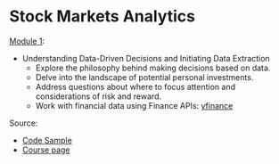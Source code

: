# Stock Markets Analytics

[Module 1](https://github.com/DataTalksClub/stock-markets-analytics-zoomcamp/blob/main/01-intro-and-data-sources/Module01_Colab_Introduction_and_Data_Sources.ipynb):
- Understanding Data-Driven Decisions and Initiating Data Extraction
  - Explore the philosophy behind making decisions based on data.
  - Delve into the landscape of potential personal investments.
  - Address questions about where to focus attention and considerations of risk and reward.
  - Work with financial data using Finance APIs: [yfinance](https://pypi.org/project/yfinance/)




Source:
- [Code Sample](https://github.com/DataTalksClub/stock-markets-analytics-zoomcamp/tree/main)
- [Course page](https://courses.datatalks.club/sma-zoomcamp-2024/)
